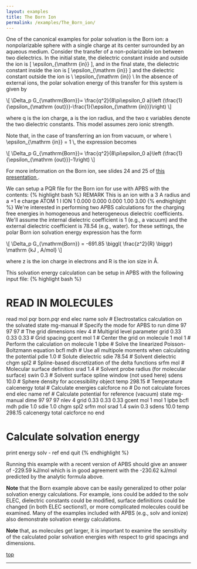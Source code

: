 ```yaml
---
layout: examples
title: The Born Ion
permalink: /examples/The_Born_ion/
---
```

<a id="topcall"></a>
One of the canonical examples for polar solvation is the Born ion: a nonpolarizable sphere with a single charge at its center surrounded by an aqueous medium. Consider the transfer of a non-polarizable ion between two dielectrics. In the initial state, the dielectric constant inside and outside the ion is \[ \epsilon\_{\mathrm {in}} \], and in the final state, the dielectric constant inside the ion is \[ \epsilon\_{\mathrm {in}} \] and the dielectric constant outside the ion is \\ \epsilon\_{\mathrm {in}} \\ In the absence of external ions, the polar solvation energy of this transfer for this system is given by

\\[ \Delta\_p G\_{\mathrm{Born}}= \frac{q^2}{8\pi\epsilon\_0 a}\left (\frac{1}{\epsilon\_{\mathrm {out}}}-\frac{1}{\epsilon\_{\mathrm {in}}}\right) \\]

where q is the ion charge, a is the ion radius, and the two ε variables denote the two dielectric constants. This model assumes zero ionic strength.

Note that, in the case of transferring an ion from vacuum, or where \\ \epsilon\_{\mathrm {in}} = 1 \\, the expression becomes

\\[ \Delta\_p G\_{\mathrm{Born}}= \frac{q^2}{8\pi\epsilon\_0 a}\left (\frac{1}{\epsilon\_{\mathrm {out}}}-1\right) \\]

For more information on the Born ion, see slides 24 and 25 of <a href="http://www.poissonboltzmann.org/docs/2008-12_workshop_lecture.pdf"> this presentation </a>.

We can setup a PQR file for the Born ion for use with APBS with the contents:
{% highlight bash %}
REMARK  This is an ion with a 3 A radius and a +1 e charge
ATOM      1   I  ION     1 0.000   0.000   0.000  1.00 3.00
{% endhighlight %}
We're interested in performing two APBS calculations for the charging free energies in homogeneous and heterogeneous dielectric coefficients. We'll assume the internal dielectric coefficient is 1 (e.g., a vacuum) and the external dielectric coefficient is 78.54 (e.g., water). for these settings, the polar Born ion solvation energy expression has the form

\\[ \Delta_p G_{\mathrm{Born}} = -691.85 \biggl( \frac{z^2}{R} \biggr) \mathrm {kJ \, A/mol} \\]



where z is the ion charge in electrons and R is the ion size in Å.

This solvation energy calculation can be setup in APBS with the following input file:
{% highlight bash %}
# READ IN MOLECULES
read
	mol pqr born.pqr
end
elec name solv # Electrostatics calculation on the solvated state
	mg-manual # Specify the mode for APBS to run
	dime 97 97 97 # The grid dimensions
	nlev 4 # Multigrid level parameter
	grid 0.33 0.33 0.33 # Grid spacing
	gcent mol 1 # Center the grid on molecule 1
	mol 1 # Perform the calculation on molecule 1
	lpbe # Solve the linearized Poisson-Boltzmann equation
	bcfl mdh # Use all multipole moments when calculating the potential
	pdie 1.0 # Solute dielectric
	sdie 78.54 # Solvent dielectric
	chgm spl2 # Spline-based discretization of the delta functions
	srfm mol # Molecular surface definition
	srad 1.4 # Solvent probe radius (for molecular surface)
	swin 0.3 # Solvent surface spline window (not used here)
	sdens 10.0 # Sphere density for accessibility object
	temp 298.15 # Temperature
	calcenergy total # Calculate energies
	calcforce no # Do not calculate forces
end
elec name ref # Calculate potential for reference (vacuum) state
	mg-manual
	dime 97 97 97
	nlev 4
	grid 0.33 0.33 0.33
	gcent mol 1
	mol 1
	lpbe
	bcfl mdh
	pdie 1.0
	sdie 1.0
	chgm spl2
	srfm mol
	srad 1.4
	swin 0.3
	sdens 10.0
	temp 298.15
	calcenergy total
	calcforce no
end
# Calculate solvation energy
print energy solv - ref end
quit
{% endhighlight %}

Running this example with a recent version of APBS should give an answer of -229.59 kJ/mol which is in good agreement with the -230.62 kJ/mol predicted by the analytic formula above.

**Note** that the Born example above can be easily generalized to other polar solvation energy calculations. For example, ions could be added to the solv ELEC, dielectric constants could be modified, surface definitions could be changed (in both ELEC sections!), or more complicated molecules could be examined. Many of the examples included with APBS (e.g., solv and ionize) also demonstrate solvation energy calculations.

**Note** that, as molecules get larger, it is important to examine the sensitivity of the calculated polar solvation energies with respect to grid spacings and dimensions.

<a data-scroll href="#topcall">top</a>
<hr/>







<script type="text/x-mathjax-config">
  MathJax.Hub.Config({
    tex2jax: {inlineMath: [['$','$'], ['\\(','\\)']]}
  });
</script>
<script type="text/javascript"
  src="http://cdn.mathjax.org/mathjax/latest/MathJax.js?config=TeX-AMS-MML_HTMLorMML">
</script>
































